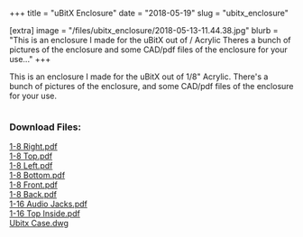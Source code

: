 +++
title = "uBitX Enclosure"
date = "2018-05-19"
slug = "ubitx_enclosure"

[extra]
image = "/files/ubitx_enclosure/2018-05-13-11.44.38.jpg"
blurb = "This is an enclosure I made for the uBitX out of / Acrylic Theres a bunch of pictures of the enclosure and some CAD/pdf files of the enclosure for your use..."
+++

This is an enclosure I made for the uBitX out of 1/8" Acrylic. There's a bunch of pictures of the enclosure, and some CAD/pdf files of the enclosure for your use.

<div class="post-images">
<div class="post-image-holder">
<a class="image_link" target="_blank" href="/files/ubitx_enclosure/2018-05-13-11.44.47.jpg">
<img class="post-image" src="/files/ubitx_enclosure/2018-05-13-11.44.47.jpg" title="" alt=""></a>
</div>
<div class="post-image-holder">
<a class="image_link" target="_blank" href="/files/ubitx_enclosure/2018-05-13-11.44.57.jpg">
<img class="post-image" src="/files/ubitx_enclosure/2018-05-13-11.44.57.jpg" title="" alt=""></a>
</div>
<div class="post-image-holder">
<a class="image_link" target="_blank" href="/files/ubitx_enclosure/2018-05-13-11.44.52.jpg">
<img class="post-image" src="/files/ubitx_enclosure/2018-05-13-11.44.52.jpg" title="" alt=""></a>
</div>
<div class="post-image-holder">
<a class="image_link" target="_blank" href="/files/ubitx_enclosure/2018-05-13-12.06.47.jpg">
<img class="post-image" src="/files/ubitx_enclosure/2018-05-13-12.06.47.jpg" title="" alt=""></a>
</div>
<div class="post-image-holder">
<a class="image_link" target="_blank" href="/files/ubitx_enclosure/2018-05-13-11.42.17.jpg">
<img class="post-image" src="/files/ubitx_enclosure/2018-05-13-11.42.17.jpg" title="" alt=""></a>
</div>
<div class="post-image-holder">
<a class="image_link" target="_blank" href="/files/ubitx_enclosure/2018-05-13-11.42.24.jpg">
<img class="post-image" src="/files/ubitx_enclosure/2018-05-13-11.42.24.jpg" title="" alt=""></a>
</div>
<div class="post-image-holder">
<a class="image_link" target="_blank" href="/files/ubitx_enclosure/2018-05-13-11.42.22.jpg">
<img class="post-image" src="/files/ubitx_enclosure/2018-05-13-11.42.22.jpg" title="" alt=""></a>
</div>
<div class="post-image-holder">
<a class="image_link" target="_blank" href="/files/ubitx_enclosure/2018-05-13-11.42.15.jpg">
<img class="post-image" src="/files/ubitx_enclosure/2018-05-13-11.42.15.jpg" title="" alt=""></a>
</div>
</div>
<div class="post-files">
<h3>Download Files:</h3>
<div class="post-file">
<a href="/files/ubitx_enclosure/1-8-right.pdf" target="_blank">1-8 Right.pdf</a>
</div>
<div class="post-file">
<a href="/files/ubitx_enclosure/1-8-top.pdf" target="_blank">1-8 Top.pdf</a>
</div>
<div class="post-file">
<a href="/files/ubitx_enclosure/1-8-left.pdf" target="_blank">1-8 Left.pdf</a>
</div>
<div class="post-file">
<a href="/files/ubitx_enclosure/1-8-bottom.pdf" target="_blank">1-8 Bottom.pdf</a>
</div>
<div class="post-file">
<a href="/files/ubitx_enclosure/1-8-front.pdf" target="_blank">1-8 Front.pdf</a>
</div>
<div class="post-file">
<a href="/files/ubitx_enclosure/1-8-back.pdf" target="_blank">1-8 Back.pdf</a>
</div>
<div class="post-file">
<a href="/files/ubitx_enclosure/1-16-audio-jacks.pdf" target="_blank">1-16 Audio Jacks.pdf</a>
</div>
<div class="post-file">
<a href="/files/ubitx_enclosure/1-16-top-inside.pdf" target="_blank">1-16 Top Inside.pdf</a>
</div>
<div class="post-file">
<a href="/files/ubitx_enclosure/ubitx-case.dwg" target="_blank">Ubitx Case.dwg</a>
</div>
</div>
